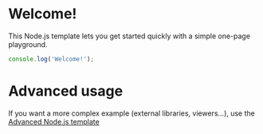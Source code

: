 # Welcome!

This Node.js template lets you get started quickly with a simple one-page playground.

```javascript runnable
console.log('Welcome!');
```

# Advanced usage

If you want a more complex example (external libraries, viewers...), use the [Advanced Node.js template](https://tech.io/select-repo/442)